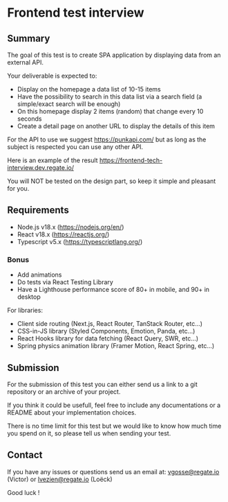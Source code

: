# Frontend test interview

## Summary

The goal of this test is to create SPA application by displaying data from an external API.

Your deliverable is expected to:

- Display on the homepage a data list of 10-15 items
- Have the possibility to search in this data list via a search field (a simple/exact search will be enough)
- On this homepage display 2 items (random) that change every 10 seconds
- Create a detail page on another URL to display the details of this item

For the API to use we suggest https://punkapi.com/ but as long as the subject is respected you can use any other API.

Here is an example of the result https://frontend-tech-interview.dev.regate.io/

You will NOT be tested on the design part, so keep it simple and pleasant for you.

## Requirements

- Node.js v18.x (https://nodejs.org/en/)
- React v18.x (https://reactjs.org/)
- Typescript v5.x (https://typescriptlang.org/)

### Bonus

- Add animations
- Do tests via React Testing Library
- Have a Lighthouse performance score of 80+ in mobile, and 90+ in desktop

For libraries:

- Client side routing (Next.js, React Router, TanStack Router, etc...)
- CSS-in-JS library (Styled Components, Emotion, Panda, etc...)
- React Hooks library for data fetching (React Query, SWR, etc...)
- Spring physics animation library (Framer Motion, React Spring, etc...)

## Submission

For the submission of this test you can either send us a link to a git repository or an archive of your project.

If you think it could be usefull, feel free to include any documentations or a README about your implementation choices.

There is no time limit for this test but we would like to know how much time you spend on it, so please tell us when sending your test.

## Contact

If you have any issues or questions send us an email at: vgosse@regate.io (Victor) or lvezien@regate.io (Loëck)

Good luck !
